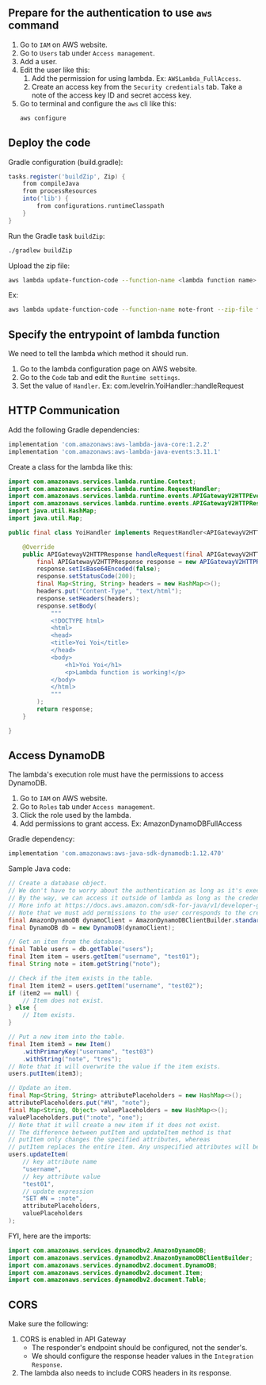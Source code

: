 ## Prepare for the authentication to use `aws` command

1. Go to `IAM` on AWS website.
2. Go to `Users` tab under `Access management`.
3. Add a user.
4. Edit the user like this:
    1. Add the permission for using lambda. Ex: `AWSLambda_FullAccess`.
    2. Create an access key from the `Security credentials` tab. Take a note of the access key ID and secret access key.
5. Go to terminal and configure the `aws` cli like this:
    ```sh
    aws configure
    ```

## Deploy the code

Gradle configuration (build.gradle):
```groovy
tasks.register('buildZip', Zip) {
    from compileJava
    from processResources
    into('lib') {
        from configurations.runtimeClasspath
    }
}
```

Run the Gradle task `buildZip`:
```sh
./gradlew buildZip
```

Upload the zip file:
```sh
aws lambda update-function-code --function-name <lambda function name> --zip-file fileb://<path to zip file>
```

Ex:
```sh
aws lambda update-function-code --function-name note-front --zip-file fileb://./build/distributions/lambda-playground-0.0.1.zip
```

## Specify the entrypoint of lambda function

We need to tell the lambda which method it should run.

1. Go to the lambda configuration page on AWS website.
2. Go to the `Code` tab and edit the `Runtime settings`.
3. Set the value of `Handler`. Ex: com.levelrin.YoiHandler::handleRequest

## HTTP Communication

Add the following Gradle dependencies:
```groovy
implementation 'com.amazonaws:aws-lambda-java-core:1.2.2'
implementation 'com.amazonaws:aws-lambda-java-events:3.11.1'
```

Create a class for the lambda like this:
```java
import com.amazonaws.services.lambda.runtime.Context;
import com.amazonaws.services.lambda.runtime.RequestHandler;
import com.amazonaws.services.lambda.runtime.events.APIGatewayV2HTTPEvent;
import com.amazonaws.services.lambda.runtime.events.APIGatewayV2HTTPResponse;
import java.util.HashMap;
import java.util.Map;

public final class YoiHandler implements RequestHandler<APIGatewayV2HTTPEvent, APIGatewayV2HTTPResponse> {

    @Override
    public APIGatewayV2HTTPResponse handleRequest(final APIGatewayV2HTTPEvent event, final Context context) {
        final APIGatewayV2HTTPResponse response = new APIGatewayV2HTTPResponse();
        response.setIsBase64Encoded(false);
        response.setStatusCode(200);
        final Map<String, String> headers = new HashMap<>();
        headers.put("Content-Type", "text/html");
        response.setHeaders(headers);
        response.setBody(
            """
            <!DOCTYPE html>
            <html>
            <head>
            <title>Yoi Yoi</title>
            </head>
            <body>
                <h1>Yoi Yoi</h1>
                <p>Lambda function is working!</p>
            </body>
            </html>
            """
        );
        return response;
    }

}
```

## Access DynamoDB

The lambda's execution role must have the permissions to access DynamoDB.

1. Go to `IAM` on AWS website.
2. Go to `Roles` tab under `Access management`.
3. Click the role used by the lambda.
4. Add permissions to grant access. Ex: AmazonDynamoDBFullAccess

Gradle dependency:
```groovy
implementation 'com.amazonaws:aws-java-sdk-dynamodb:1.12.470'
```

Sample Java code:
```java
// Create a database object.
// We don't have to worry about the authentication as long as it's executed by the lambda.
// By the way, we can access it outside of lambda as long as the credentials are configured in the environment.
// More info at https://docs.aws.amazon.com/sdk-for-java/v1/developer-guide/credentials.html
// Note that we must add permissions to the user corresponds to the credentials via IAM.
final AmazonDynamoDB dynamoClient = AmazonDynamoDBClientBuilder.standard().build();
final DynamoDB db = new DynamoDB(dynamoClient);

// Get an item from the database.
final Table users = db.getTable("users");
final Item item = users.getItem("username", "test01");
final String note = item.getString("note");

// Check if the item exists in the table.
final Item item2 = users.getItem("username", "test02");
if (item2 == null) {
    // Item does not exist.
} else {
    // Item exists.
}

// Put a new item into the table.
final Item item3 = new Item()
    .withPrimaryKey("username", "test03")
    .withString("note", "tres");
// Note that it will overwrite the value if the item exists.
users.putItem(item3);

// Update an item.
final Map<String, String> attributePlaceholders = new HashMap<>();
attributePlaceholders.put("#N", "note");
final Map<String, Object> valuePlaceholders = new HashMap<>();
valuePlaceholders.put(":note", "one");
// Note that it will create a new item if it does not exist.
// The difference between putItem and updateItem method is that
// putItem only changes the specified attributes, whereas
// putItem replaces the entire item. Any unspecified attributes will be removed.
users.updateItem(
    // key attribute name
    "username",
    // key attribute value
    "test01",
    // update expression
    "SET #N = :note",
    attributePlaceholders,
    valuePlaceholders
);
```

FYI, here are the imports:
```java
import com.amazonaws.services.dynamodbv2.AmazonDynamoDB;
import com.amazonaws.services.dynamodbv2.AmazonDynamoDBClientBuilder;
import com.amazonaws.services.dynamodbv2.document.DynamoDB;
import com.amazonaws.services.dynamodbv2.document.Item;
import com.amazonaws.services.dynamodbv2.document.Table;
```

## CORS

Make sure the following:
1. CORS is enabled in API Gateway
    - The responder's endpoint should be configured, not the sender's.
    - We should configure the response header values in the `Integration Response`.
2.  The lambda also needs to include CORS headers in its response.
